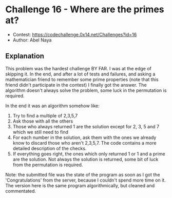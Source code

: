 # Challenge 16 - Where are the primes at?
- Contest: https://codechallenge.0x14.net/Challenges?id=16
- Author: Abel Naya

## Explanation
This problem was the hardest challenge BY FAR. I was at the edge of skipping it. In the end, and after a lot of tests and failures, and asking a mathematician friend to remember some prime properties (note that this friend didn't participate in the contest) I finally got the answer. The algorithm doesn't always solve the problem, some luck in the permutation is required.

In the end it was an algorithm somehow like:
1) Try to find a multiple of 2,3,5,7
2) Ask those with all the others
3) Those who always returned 1 are the solution except for 2, 3, 5 and 7 which we still need to find
4) For each number in the solution, ask them with the ones we already know to discard those who aren't 2,3,5,7. The code contains a more detailed description of the checks.
5) If everything goes right, the ones which only returned 1 or 1 and a prime are the solution. Not always the solution is returned, some bit of luck from the permutation is required.

Note: the submitted file was the state of the program as soon as I got the 'Congratulations' from the server, because I couldn't spend more time on it. The version here is the same program algorithmically, but cleaned and commentated.